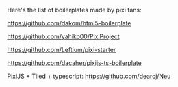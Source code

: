 Here's the list of boilerplates made by pixi fans:

https://github.com/dakom/html5-boilerplate

https://github.com/yahiko00/PixiProject

https://github.com/Leftium/pixi-starter

https://github.com/dacaher/pixijs-ts-boilerplate

PixiJS + Tiled + typescript: https://github.com/dearcj/Neu